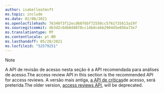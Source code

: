```yaml
---
author: isabelleatmsft
ms.topic: include
ms.date: 02/08/2021
ms.openlocfilehash: 76340f3f12ecd68f6bf72550cc5761f35613a19f
ms.sourcegitcommit: db3d2c6db8dd8f8cc14bdcebb2904d5e056a73e7
ms.translationtype: MT
ms.contentlocale: pt-BR
ms.lasthandoff: 05/20/2021
ms.locfileid: "52579251"
---
```

<!-- markdownlint-disable MD041-->

>[!NOTE]
><span data-ttu-id="1ce21-101">A API de revisão de acesso nesta seção é a API recomendada para análises de acesso.</span><span class="sxs-lookup"><span data-stu-id="1ce21-101">The access review API in this section is the recommended API for access reviews.</span></span> <span data-ttu-id="1ce21-102">A versão mais antiga, [a API de críticas](/graph/api/resources/accessreviews-root?view=graph-rest-beta&preserve-view=true)de acesso, será preterida.</span><span class="sxs-lookup"><span data-stu-id="1ce21-102">The older version, [access reviews API](/graph/api/resources/accessreviews-root?view=graph-rest-beta&preserve-view=true), will be deprecated.</span></span>
